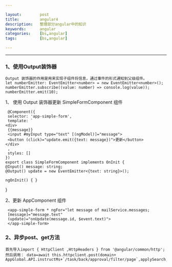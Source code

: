 ```yaml
---

layout:        post
title:         angular4
description:   整理部分angular中的知识
keywords:      angular
categories:    [bs,angular]
tags:          [bs,angular]

---
```


----------------------------

### 1、使用Output装饰器
    Output 装饰器的作用是用来实现子组件将信息，通过事件的形式通知到父级组件。
    let numberEmitter: EventEmitter<number> = new EventEmitter<number>();
    numberEmitter.subscribe((value: number) => console.log(value));
    numberEmitter.emit(10);

  1、 使用 Output 装饰器更新 SimpleFormComponent 组件

     @Component({
     selector: 'app-simple-form',
     template: `
    <div>
     {{message}}
     <input #myInput type="text" [(ngModel)]="message">
     <button (click)="update.emit({text: message})">更新</button>
    </div>
     ,
     styles: []
    })
    export class SimpleFormComponent implements OnInit {
    @Input() message: string;
    @Output() update = new EventEmitter<{text: string}>();

    ngOnInit() { }
   }

   2、更新 AppComponent 组件

     <app-simple-form * ngFor="let message of mailService.messages;
     [message]="message.text"
     (update)="onUpdate(message.id, $event.text)">
     </app-simple-form>


### 2、异步post、get方法
    首先导入import { HttpClient ,HttpHeaders } from '@angular/common/http';
    然后调用： data=await this.httpclient.post(domain+ AppGlobal.API.instructMs+`/task/back/approval/filter/page`,applySearch,this.httpOptions).toPromise();
